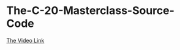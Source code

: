 # The-C-20-Masterclass-Source-Code

<a href="https://www.youtube.com/watch?v=8jLOx1hD3_o">The Video Link</a>
